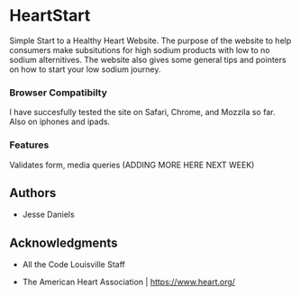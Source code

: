 # HeartStart

Simple Start to a Healthy Heart Website. The purpose of the website to help consumers make subsitutions for high sodium products with low to no sodium alternitives. The website also gives some general tips and pointers on how to start your low sodium journey.  
 
### Browser Compatibilty

I have succesfully tested the site on Safari, Chrome, and Mozzila so far. Also on iphones and ipads. 
 
### Features

Validates form, media queries (ADDING MORE HERE NEXT WEEK)

## Authors

* Jesse Daniels  

## Acknowledgments

* All the Code Louisville Staff

* The American Heart Association | https://www.heart.org/
